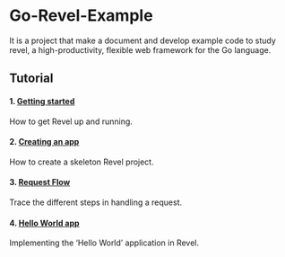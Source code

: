 Go-Revel-Example
===================
It is a project that make a document and develop example code to study revel, a high-productivity, flexible web framework for the Go language.

Tutorial
-------------
#### 1. [Getting started](doc/GettingStart.md)
How to get Revel up and running.
#### 2. [Creating an app](doc/CreateApp.md)
How to create a skeleton Revel project.
#### 3. [Request Flow](doc/RequestFlow.md)
Trace the different steps in handling a request.
#### 4. [Hello World app](doc/HelloWorldApp.md)
Implementing the ‘Hello World’ application in Revel.